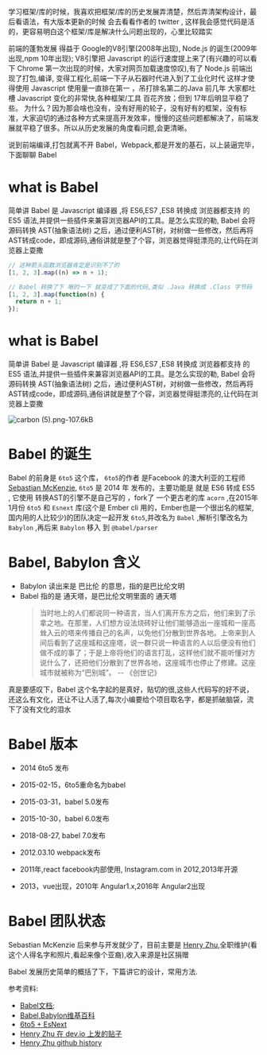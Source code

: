 
学习框架/库的时候，我喜欢把框架/库的历史发展弄清楚，然后弄清架构设计，最后看语法，有大版本更新的时候
会去看看作者的 twitter , 这样我会感觉代码是活的，更容易明白这个框架/库是解决什么问题出现的，心里比较踏实

前端的蓬勃发展 得益于 Google的V8引擎(2008年出现), Node.js 的诞生(2009年出现,npm 10年出现); V8引擎把 Javascript 的运行速度提上来了(有兴趣的可以看下 Chrome 第一次出现的时候，大家对网页加载速度惊叹),有了 Node.js
前端出现了打包,编译, 变得工程化,前端一下子从石器时代进入到了工业化时代 这样才使得使用 Javascript 使用量一直排在第一 ，吊打排名第二的Java
前几年 大家都吐槽 Javascript 变化的非常快,各种框架/工具 百花齐放；但到 17年后明显平稳了些。
为什么？因为那会啥也没有，没有好用的轮子，没有好有的框架，没有标准，大家迫切的通过各种方式来提高开发效率，慢慢的这些问题都解决了，前端发展就平稳了很多。所以从历史发展的角度看问题,会更清晰。

说到前端编译,打包就离不开 Babel，Webpack,都是开发的基石，以上装逼完毕，下面聊聊 Babel

# what is Babel
简单讲 Babel 是 Javascript 编译器 ,将 ES6,ES7 ,ES8 转换成 浏览器都支持 的ES5 语法,并提供一些插件来兼容浏览器API的工具。是怎么实现的勒, Babel 会将源码转换 AST(抽象语法树) 之后，通过便利AST树，对树做一些修改，然后再将AST转成code，即成源码,通俗讲就是整了个容，浏览器觉得挺漂亮的,让代码在浏览器上耍撒
```javascript
// 这种箭头函数浏览器肯定是识别不了的
[1, 2, 3].map((n) => n + 1);

// Babel 转换了下 啾的一下 就变成了下面的代码,类似 .Java 转换成 .Class 字节码
[1, 2, 3].map(function(n) {
  return n + 1;
});
```


# what is Babel
简单讲 Babel 是 Javascript 编译器 ,将 ES6,ES7 ,ES8 转换成 浏览器都支持 的ES5 语法,并提供一些插件来兼容浏览器API的工具。是怎么实现的勒, Babel 会将源码转换 AST(抽象语法树) 之后，通过便利AST树，对树做一些修改，然后再将AST转成code，即成源码,通俗讲就是整了个容，浏览器觉得挺漂亮的,让代码在浏览器上耍撒

![carbon (5).png-107.6kB](https://user-gold-cdn.xitu.io/2019/2/24/1691b1ad5ef88688?w=1276&h=580&f=png&s=110153)


# Babel 的诞生
Babel 的前身是 `6to5` 这个库， `6to5`的作者 是Facebook 的澳大利亚的工程师 [Sebastian McKenzie](https://twitter.com/sebmck?lang=zh-cn), `6to5` 是 2014 年 发布的，主要功能是 就是 ES6 转成 ES5 , 它使用 转换AST的引擎不是自己写的 ，fork了 一个更古老的库 `acorn` ,在2015年 1月份 `6to5` 和 `Esnext` 库(这个是 Ember cli 用的，Ember也是一个很出名的框架,国内用的人比较少)的团队决定一起开发 `6to5`,并改名为 `Babel` ,解析引擎改名为 `Babylon` ,再后来  `Babylon` 移入 到 `@babel/parser`

#  Babel, Babylon 含义
 - Babylon 读出来是 巴比伦 的意思，指的是巴比伦文明
 - Babel 指的是 通天塔，是巴比伦文明里面的 通天塔
   > 当时地上的人们都说同一种语言，当人们离开东方之后，他们来到了示拿之地。在那里，人们想方设法烧砖好让他们能够造出一座城和一座高耸入云的塔来传播自己的名声，以免他们分散到世界各地。上帝来到人间后看到了这座城和这座塔，说一群只说一种语言的人以后便没有他们做不成的事了；于是上帝将他们的语言打乱，这样他们就不能听懂对方说什么了，还把他们分散到了世界各地，这座城市也停止了修建。这座城市就被称为“巴别城”。
      -- 《创世记》

真是要感叹下，Babel 这个名字起的是真好，贴切的很,这些人代码写的好不说，还这么有文化，还让不让人活了,每次小编要给个项目取名字，都是抓破脑袋，流下了没有文化的泪水

#  Babel 版本
- 2014 6to5 发布
- 2015-02-15，6to5重命名为babel
- 2015-03-31，babel 5.0发布
- 2015-10-30，babel 6.0发布
- 2018-08-27, babel 7.0发布


- 2012.03.10  webpack发布
- 2011年,react facebook内部使用, Instagram.com in 2012,2013年开源 
- 2013，vue出现，2010年 Angular1.x,2016年 Angular2出现

# Babel 团队状态

Sebastian McKenzie 后来参与开发就少了，目前主要是 [Henry Zhu](https://twitter.com/left_pad),全职维护(看这个人得名字和照片,看起来像个亚裔),收入来源是社区捐赠 

Babel 发展历史简单的概括了下，下篇讲它的设计，常用方法.

参考资料:

- [Babel文档](https://babeljs.io/);
- [Babel,Babylon维基百科](https://zh.wikipedia.org/wiki/%E5%B7%B4%E5%88%A5%E5%A1%94)
- [6to5 + EsNext]([https://zh.wikipedia.org/wiki/%E5%B7%B4%E5%88%A5%E5%A1%94](http://hzoo.github.io/babel.github.io/blog/2015/01/12/6to5-esnext))
- [Henry Zhu 在 dev.io 上发的贴子]([[https://zh.wikipedia.org/wiki/%E5%B7%B4%E5%88%A5%E5%A1%94](http://hzoo.github.io/babel.github.io/blog/2015/01/12/6to5-esnext)](https://dev.to/hzoo/im-the-maintainer-of-babel-ask-me-anything-282))
- [Henry Zhu github history](https://github.com/case-studies/hzoo)